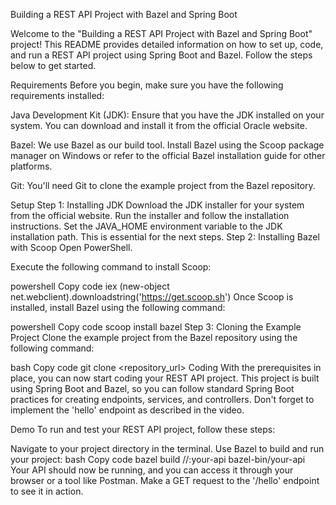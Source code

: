 Building a REST API Project with Bazel and Spring Boot

Welcome to the "Building a REST API Project with Bazel and Spring Boot" project! This README provides detailed information on how to set up, code, and run a REST API project using Spring Boot and Bazel. Follow the steps below to get started.

Requirements
Before you begin, make sure you have the following requirements installed:

Java Development Kit (JDK): Ensure that you have the JDK installed on your system. You can download and install it from the official Oracle website.

Bazel: We use Bazel as our build tool. Install Bazel using the Scoop package manager on Windows or refer to the official Bazel installation guide for other platforms.

Git: You'll need Git to clone the example project from the Bazel repository.

Setup
Step 1: Installing JDK
Download the JDK installer for your system from the official website.
Run the installer and follow the installation instructions.
Set the JAVA_HOME environment variable to the JDK installation path. This is essential for the next steps.
Step 2: Installing Bazel with Scoop
Open PowerShell.

Execute the following command to install Scoop:

powershell
Copy code
iex (new-object net.webclient).downloadstring('https://get.scoop.sh')
Once Scoop is installed, install Bazel using the following command:

powershell
Copy code
scoop install bazel
Step 3: Cloning the Example Project
Clone the example project from the Bazel repository using the following command:

bash
Copy code
git clone <repository_url>
Coding
With the prerequisites in place, you can now start coding your REST API project. This project is built using Spring Boot and Bazel, so you can follow standard Spring Boot practices for creating endpoints, services, and controllers. Don't forget to implement the 'hello' endpoint as described in the video.

Demo
To run and test your REST API project, follow these steps:

Navigate to your project directory in the terminal.
Use Bazel to build and run your project:
bash
Copy code
bazel build //:your-api
bazel-bin/your-api
Your API should now be running, and you can access it through your browser or a tool like Postman. Make a GET request to the '/hello' endpoint to see it in action.
